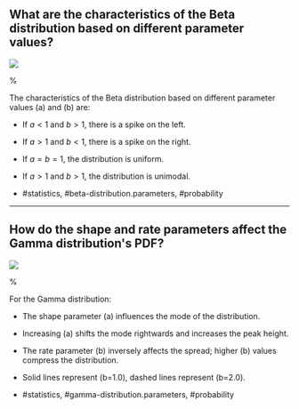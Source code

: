 ## What are the characteristics of the Beta distribution based on different parameter values?

![](https://cdn.mathpix.com/cropped/2024_06_13_e6f01ce7d8503a9d9eadg-1.jpg?height=551&width=1288&top_left_y=222&top_left_x=366)

%

The characteristics of the Beta distribution based on different parameter values \(a\) and \(b\) are:
- If $a < 1$ and $b > 1$, there is a spike on the left.
- If $a > 1$ and $b < 1$, there is a spike on the right.
- If $a = b = 1$, the distribution is uniform.
- If $a > 1$ and $b > 1$, the distribution is unimodal.

- #statistics, #beta-distribution.parameters, #probability

---

## How do the shape and rate parameters affect the Gamma distribution's PDF?

![](https://cdn.mathpix.com/cropped/2024_06_13_e6f01ce7d8503a9d9eadg-1.jpg?height=551&width=1288&top_left_y=222&top_left_x=366)

%

For the Gamma distribution:
- The shape parameter \(a\) influences the mode of the distribution. 
- Increasing \(a\) shifts the mode rightwards and increases the peak height.
- The rate parameter \(b\) inversely affects the spread; higher \(b\) values compress the distribution.
- Solid lines represent \(b=1.0\), dashed lines represent \(b=2.0\).

- #statistics, #gamma-distribution.parameters, #probability